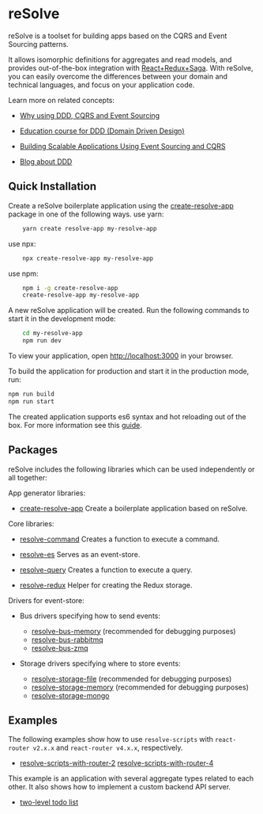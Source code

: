 # **reSolve**

reSolve is a toolset for building apps based on the CQRS and Event Sourcing patterns.

It allows isomorphic definitions for aggregates and read models, and provides out-of-the-box integration with [React+Redux+Saga](https://github.com/xkawi/react-universal-saga). With reSolve, you can easily overcome the differences between your domain and technical languages, and focus on your application code.

Learn more on related concepts:

* [Why using DDD, CQRS and Event Sourcing](https://github.com/cer/event-sourcing-examples/wiki/WhyEventSourcing)

* [Education course for DDD (Domain Driven Design)](http://cqrs.nu/)

* [Building Scalable Applications Using Event Sourcing and CQRS](https://medium.com/technology-learning/event-sourcing-and-cqrs-a-look-at-kafka-e0c1b90d17d8)

* [Blog about DDD](http://danielwhittaker.me/category/ddd/)

## **Quick Installation**
Create a reSolve boilerplate application using the [create-resolve-app](https://github.com/reimagined/resolve/tree/master/packages/create-resolve-app) package in one of the following ways.
use yarn:
```bash
	yarn create resolve-app my-resolve-app
```
use npx:
```bash
	npx create-resolve-app my-resolve-app
```
use npm:
```bash
	npm i -g create-resolve-app
	create-resolve-app my-resolve-app
```
A new reSolve application will be created. Run the following commands to start it in the development mode:
```bash
	cd my-resolve-app
	npm run dev
```
To view your application, open [http://localhost:3000](http://localhost:3000/) in your browser.

To build the application for production and start it in the production mode, run:

```bash
npm run build
npm run start
```

The created application supports es6 syntax and hot reloading out of the box. For more information see this [guide](https://github.com/reimagined/resolve/tree/master/packages/create-resolve-app).

## **Packages**

reSolve includes the following libraries which can be used independently or all together:

App generator libraries:
* [create-resolve-app](https://github.com/reimagined/resolve/tree/master/packages/create-resolve-app)
Create a boilerplate application based on reSolve.

Core libraries:
* [resolve-command](https://github.com/reimagined/resolve/tree/master/packages/resolve-command)
Creates a function to execute a command.

* [resolve-es](https://github.com/reimagined/resolve/tree/master/packages/resolve-es)
Serves as an event-store.

* [resolve-query](https://github.com/reimagined/resolve/tree/master/packages/resolve-query)
Creates a function to execute a query.

* [resolve-redux](https://github.com/reimagined/resolve/tree/master/packages/resolve-redux)
Helper for creating the Redux storage.


Drivers for event-store:
* Bus drivers specifying how to send events:
    * [resolve-bus-memory](https://github.com/reimagined/resolve/tree/master/packages/bus-drivers/resolve-bus-memory) (recommended for debugging purposes)
    * [resolve-bus-rabbitmq](https://github.com/reimagined/resolve/tree/master/packages/bus-drivers/resolve-bus-rabbitmq)
    * [resolve-bus-zmq](https://github.com/reimagined/resolve/tree/master/packages/bus-drivers/resolve-bus-zmq)


* Storage drivers specifying where to store events:
    * [resolve-storage-file](https://github.com/reimagined/resolve/tree/master/packages/storage-drivers/resolve-storage-file) (recommended for debugging purposes)
    * [resolve-storage-memory](https://github.com/reimagined/resolve/tree/master/packages/storage-drivers/resolve-storage-memory) (recommended for debugging purposes)
    * [resolve-storage-mongo](https://github.com/reimagined/resolve/tree/master/packages/storage-drivers/resolve-storage-mongo)


## **Examples**

The following examples show how to use `resolve-scripts` with `react-router v2.x.x`  and `react-router v4.x.x`, respectively.

* [resolve-scripts-with-router-2](https://github.com/reimagined/resolve/tree/master/examples/resolve-scripts-with-router-2)
[resolve-scripts-with-router-4](https://github.com/reimagined/resolve/tree/master/examples/resolve-scripts-with-router-4)

This example is an application with several aggregate types related to each other. It also shows how to implement a custom backend API server.

* [two-level todo list](https://github.com/reimagined/resolve/tree/master/examples/todo)
